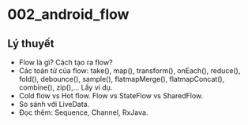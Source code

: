 # 002_android_flow

## Lý thuyết

- Flow là gì? Cách tạo ra flow?
- Các toán tử của flow: take(), map(), transform(), onEach(), reduce(), fold(), debounce(), sample(), flatmapMerge(), flatmapConcat(), combine(), zip(),... Lấy ví dụ.
- Cold flow vs Hot flow. Flow vs StateFlow vs SharedFlow.
- So sánh với LiveData.
- Đọc thêm: Sequence, Channel, RxJava.
  